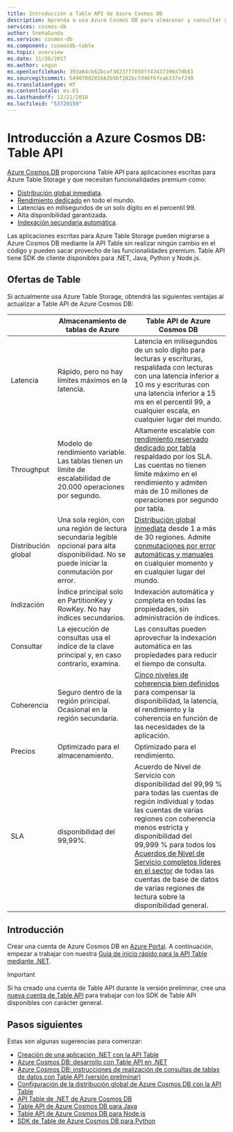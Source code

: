 ```yaml
---
title: Introducción a Table API de Azure Cosmos DB
description: Aprenda a usa Azure Cosmos DB para almacenar y consultar grandes volúmenes de datos de pares clave-valor con latencia baja mediante instancias de Table API de Azure.
services: cosmos-db
author: SnehaGunda
ms.service: cosmos-db
ms.component: cosmosdb-table
ms.topic: overview
ms.date: 11/20/2017
ms.author: sngun
ms.openlocfilehash: 393a64cb62bcaf3623f77850ff43437396d7db81
ms.sourcegitcommit: 549070d281bb2b5bf282bc7d46f6feab337ef248
ms.translationtype: HT
ms.contentlocale: es-ES
ms.lasthandoff: 12/21/2018
ms.locfileid: "53720159"
---
```

# <a name="introduction-to-azure-cosmos-db-table-api"></a>Introducción a Azure Cosmos DB: Table API

[Azure Cosmos DB](introduction.md) proporciona Table API para aplicaciones escritas para Azure Table Storage y que necesitan funcionalidades premium como:

* [Distribución global inmediata](distribute-data-globally.md).
* [Rendimiento dedicado](partition-data.md) en todo el mundo.
* Latencias en milisegundos de un solo dígito en el percentil 99.
* Alta disponibilidad garantizada.
* [Indexación secundaria automática](https://www.vldb.org/pvldb/vol8/p1668-shukla.pdf).

Las aplicaciones escritas para Azure Table Storage pueden migrarse a Azure Cosmos DB mediante la API Table sin realizar ningún cambio en el código y pueden sacar provecho de las funcionalidades premium. Table API tiene SDK de cliente disponibles para .NET, Java, Python y Node.js.

## <a name="table-offerings"></a>Ofertas de Table
Si actualmente usa Azure Table Storage, obtendrá las siguientes ventajas al actualizar a Table API de Azure Cosmos DB:

| | Almacenamiento de tablas de Azure | Table API de Azure Cosmos DB |
| --- | --- | --- |
| Latencia | Rápido, pero no hay límites máximos en la latencia. | Latencia en milisegundos de un solo dígito para lecturas y escrituras, respaldada con lecturas con una latencia inferior a 10 ms y escrituras con una latencia inferior a 15 ms en el percentil 99, a cualquier escala, en cualquier lugar del mundo. |
| Throughput | Modelo de rendimiento variable. Las tablas tienen un límite de escalabilidad de 20.000 operaciones por segundo. | Altamente escalable con [rendimiento reservado dedicado por tabla](request-units.md) respaldado por los SLA. Las cuentas no tienen límite máximo en el rendimiento y admiten más de 10 millones de operaciones por segundo por tabla. |
| Distribución global | Una sola región, con una región de lectura secundaria legible opcional para alta disponibilidad. No se puede iniciar la conmutación por error. | [Distribución global inmediata](distribute-data-globally.md) desde 1 a más de 30 regiones. Admite [conmutaciones por error automáticas y manuales](high-availability.md) en cualquier momento y en cualquier lugar del mundo. |
| Indización | Índice principal solo en PartitionKey y RowKey. No hay índices secundarios. | Indexación automática y completa en todas las propiedades, sin administración de índices. |
| Consultar | La ejecución de consultas usa el índice de la clave principal y, en caso contrario, examina. | Las consultas pueden aprovechar la indexación automática en las propiedades para reducir el tiempo de consulta. |
| Coherencia | Seguro dentro de la región principal. Ocasional en la región secundaria. | [Cinco niveles de coherencia bien definidos](consistency-levels.md) para compensar la disponibilidad, la latencia, el rendimiento y la coherencia en función de las necesidades de la aplicación. |
| Precios | Optimizado para el almacenamiento. | Optimizado para el rendimiento. |
| SLA | disponibilidad del 99,99%. | Acuerdo de Nivel de Servicio con disponibilidad del 99,99 % para todas las cuentas de región individual y todas las cuentas de varias regiones con coherencia menos estricta y disponibilidad del 99,999 % para todos los [Acuerdos de Nivel de Servicio completos líderes en el sector](https://azure.microsoft.com/support/legal/sla/cosmos-db/) de todas las cuentas de base de datos de varias regiones de lectura sobre la disponibilidad general. |

## <a name="get-started"></a>Introducción

Crear una cuenta de Azure Cosmos DB en [Azure Portal](https://portal.azure.com). A continuación, empezar a trabajar con nuestra [Guía de inicio rápido para la API Table mediante .NET](create-table-dotnet.md). 

> [!IMPORTANT]
> Si ha creado una cuenta de Table API durante la versión preliminar, cree una [nueva cuenta de Table API](create-table-dotnet.md#create-a-database-account) para trabajar con los SDK de Table API disponibles con carácter general.
>

## <a name="next-steps"></a>Pasos siguientes

Estas son algunas sugerencias para comenzar:
* [Creación de una aplicación .NET con la API Table](create-table-dotnet.md)
* [Azure Cosmos DB: desarrollo con Table API en .NET](tutorial-develop-table-dotnet.md)
* [Azure Cosmos DB: instrucciones de realización de consultas de tablas de datos con Table API (versión preliminar)](tutorial-query-table.md)
* [Configuración de la distribución global de Azure Cosmos DB con la API Table](tutorial-global-distribution-table.md)
* [API Table de .NET de Azure Cosmos DB](table-sdk-dotnet.md)
* [Table API de Azure Cosmos DB para Java](table-sdk-java.md)
* [Table API de Azure Cosmos DB para Node.js](table-sdk-nodejs.md)
* [SDK de Table de Azure Cosmos DB para Python](table-sdk-python.md)

